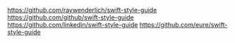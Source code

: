 <!--more--> 

https://github.com/raywenderlich/swift-style-guide  https://github.com/github/swift-style-guide  https://github.com/linkedin/swift-style-guide  https://github.com/eure/swift-style-guide